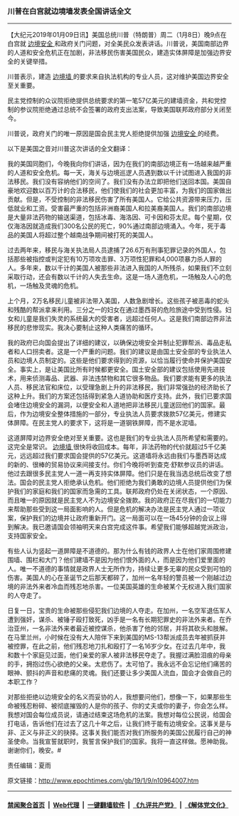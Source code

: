### 川普在白宫就边境墙发表全国讲话全文
------------------------

<p>
 【大纪元2019年01月09日讯】美国总统川普（特朗普）周二（1月8日）晚9点在白宫就
 <a href="http://www.epochtimes.com/gb/tag/%E8%BE%B9%E5%A2%83%E5%AE%89%E5%85%A8.html">
  边境安全
 </a>
 和政府关门问题，对全美民众发表讲话。川普说，美国南部边界的人道和安全危机正在加剧，非法移民伤害美国民众，建造实体屏障是加强边界安全的关键举措。
</p>
<p>
 川普表示，建造
 <a href="http://www.epochtimes.com/gb/tag/%E8%BE%B9%E5%A2%83%E5%A2%99.html">
  边境墙
 </a>
 的要求来自执法机构的专业人员，这对维护美国边界安全至关重要。
</p>
<p>
 民主党控制的众议院拒绝提供总统要求的第一笔57亿美元的建墙资金，共和党控制的参议院拒绝通过总统不会签署的政府支出法案，导致美国联邦政府部分关闭至今。
</p>
<p>
 川普说，政府关门的唯一原因是国会民主党人拒绝提供加强
 <a href="http://www.epochtimes.com/gb/tag/%E8%BE%B9%E5%A2%83%E5%AE%89%E5%85%A8.html">
  边境安全
 </a>
 的经费。
</p>
<p>
 以下是美国之音对川普这次讲话的全文翻译：
</p>
<p>
 我的美国同胞们，今晚我向你们讲话，因为在我们的南部边境正有一场越来越严重的人道和安全危机。每一天，海关与边境巡逻人员遇到数以千计试图进入我国的非法移民。我们没有容纳他们的空间了。我们没有办法立即把他们送回本国。美国自豪地欢迎数以百万计的合法移民，他们使我们的社会更加丰富，为我们的国家做出贡献。但是，不受控制的非法移民伤害了所有美国人。它给公共资源带来压力，压低就业和工资。受害最严重的包括非洲裔美国人和拉美裔美国人。我们的南部边境是大量非法药物的输送渠道，包括冰毒、海洛因、可卡因和芬太尼。每个星期，仅仅海洛因就造成我们300名公民的死亡，90%通过南部边境涌入。今年，死于毒品的美国人将超过整个越南战争期间被打死的美国人。
</p>
<p>
 过去两年来，移民与海关执法局人员逮捕了26.6万有刑事犯罪记录的外国人，包括那些被指控或判定犯有10万项攻击罪、3万项性犯罪和4,000项暴力杀人罪的人。多年来，数以千计的美国人被那些非法进入我国的人所残杀，如果我们不立刻采取行动，还会有数以千计的人失去生命。这是一场人道危机，一场触及人心的危机，一场触及灵魂的危机。
</p>
<p>
 上个月，2万名移民儿童被非法带入美国，人数急剧增长。这些孩子被恶毒的蛇头和残酷的帮派拿来利用。三分之一的妇女在通过墨西哥的危险旅途中受到性侵。妇女和儿童是我们失灵的系统最大的受害者，远超过任何人。这是我们南部边界非法移民的悲惨现实。我决心要制止这种人类痛苦的循环。
</p>
<p>
 我的政府已向国会提出了详细的建议，以确保边境安全并制止犯罪帮派、毒品走私者和人口拐卖者。这是一个严重的问题。我们的建议是由国土安全部的专业执法人员和边境人员制定的。这些是他们要求得到的资源，以恰当履行使命并保护美国安全。事实上，是让美国比所有时候都更安全。国土安全部的建议包括使用先进技术，用来侦测毒品、武器、非法违禁物和其它很多物品。我们要求能有更多的执法人员、移民法官和床位，以受理急剧上升的非法移民，我们非常强劲的经济助长了这种上升。我们的方案还包括得到紧急人道协助和医疗支持。此外，我们已要求国会堵住边境安全的漏洞，以便安全和人道地把非法移民儿童送回他们的国家。最后，作为边境安全整体措施的一部分，专业执法人员要求拨款57亿美元，修建实体屏障。在民主党人的要求下，这将是一道钢铁屏障，而不是水泥墙。
</p>
<p>
 这道屏障对边界安全绝对至关重要。这也是我们的专业执法人员所希望和需要的。这完全是常识。
 <a href="http://www.epochtimes.com/gb/tag/%E8%BE%B9%E5%A2%83%E5%A2%99.html">
  边境墙
 </a>
 很快将收回成本。每年，非法药物的代价就超过5千亿美元，远远超过我们要求国会提供的57亿美元。这道墙将永远由我们与墨西哥达成的新的、很棒的贸易协议来间接支付。你们今晚将听到查克·舒默参议员的讲话。他过去跟很多民主党人一道一再支持实体屏障。他们只是在我当选总统后改变了想法。国会的民主党人拒绝承认危机。他们拒绝为我们勇敢的边境人员提供他们为保护我们的家庭和我们的国家而急需的工具。联邦政府仍处在关闭状态，一个原因、而且唯一的原因就是民主党人不为边境安全拨款。我的政府正在尽我们的一切能力来帮助那些受到这一局面影响的人。但是危机的解决办法是民主党人通过一项议案，保护我们的边境并让政府重新开门。这一局面可以在一场45分钟的会议上得到解决。我已邀请国会领袖明天来白宫完成这件事。希望我们能够超越党派政治，支持国家安全。
</p>
<p>
 有些人认为竖起一道屏障是不道德的。那为什么有钱的政界人士在他们家周围修建围墙、围栏和大门？他们建墙不是因为他们恨外面的人，而是因为他们爱里面的人。唯一不道德的事情就是政界人士无所作为，持续让更多无辜的民众受到可怕的伤害。美国人的心在圣诞节之后那天都碎了，加州一名年轻的警员被一个刚越过边境的非法外来者冷血而残忍地杀害。一位美国英雄的生命被某个无权进入我们国家的人夺走了。
</p>
<p>
 日复一日，宝贵的生命被那些侵犯我们边境的人夺走。在加州，一名空军退伍军人遭到强奸，谋杀、被锤子殴打致死，凶手是一名有长期犯罪史的非法外来者。在乔治亚州，一名非法外来者最近被控谋杀，他杀害了他的邻居，并将其砍头和肢解。在马里兰州，小时候在没有大人陪伴下来到美国的MS-13帮派成员去年被抓获并被控罪，在此之前，他们残忍地刀扎和殴打了一名16岁少女。在过去几年中，我和数十个家庭见过面，他们亲爱的家人被非法移民夺走了。我握过满脸泪痕的母亲的手，拥抱过伤心欲绝的父亲。太悲伤了。太可怕了。我永远不会忘记他们痛苦的眼神、颤抖的声音和悲痛的灵魂。我们还要让多少美国人流血，国会才会做自己的本职工作？
</p>
<p>
 对那些拒绝以边境安全的名义而妥协的人，我想要问他们，想像一下，如果那些生命被残忍粉碎、被彻底摧毁的人是你的孩子、你的丈夫或你的妻子，你会怎么样。我想对国会每位成员说，请通过结束这场危机的法案。我想对每位公民说，给国会打电话，告诉他们在过去了这几十年之后，让我们终于能有边境安全。这事关是与非、正义与非正义的抉择。这事关我们能否对我们所服务的美国公民履行自己的神圣使命。当我宣誓就职时，我誓言保护我们的国家。我将一直这样做。愿神助我。谢谢你们，晚安。#
</p>
<p>
 责任编辑：夏雨
</p>

原文链接：http://www.epochtimes.com/gb/19/1/9/n10964007.htm


------------------------
#### [禁闻聚合首页](https://github.com/gfw-breaker/banned-news/blob/master/README.md) &nbsp;|&nbsp; [Web代理](https://github.com/gfw-breaker/open-proxy/blob/master/README.md) &nbsp;|&nbsp; [一键翻墙软件](https://github.com/gfw-breaker/nogfw/blob/master/README.md) &nbsp;|&nbsp; [《九评共产党》](https://github.com/gfw-breaker/9ping.md/blob/master/README.md#九评之一评共产党是什么) &nbsp;|&nbsp; [《解体党文化》](https://github.com/gfw-breaker/jtdwh.md/blob/master/README.md#绪论)